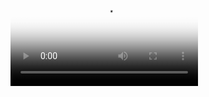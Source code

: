 <video poster = '{{ site.baseurl }}/assets/{{site.data.commercial_view.poster}}'>
  <source src = 'https://s3.us-east-2.amazonaws.com/blakejackovit.ch/839A1281+-+converted+with+Clipchamp.mp4'>
</video>
<div class = 'overlay flex cast'>
  <i class="fa fa-play fa-3x play" aria-hidden="true"></i>
</div>
